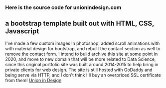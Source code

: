 ### Here is the source code for unionindesign.com
## a bootstrap template built out with HTML, CSS, Javascript
I've made a few custom images in photoshop, added scroll animations with with material design for bootstrap, and rebuilt the contact section as well to remove the contact form.
I intend to build archive this site at some point in 2020, and move to new domain that will be more related to Data Science, since this original portfolio site was built around 2014-2015 to help bring in private clients for web design. The site is still hosted with GoDaddy and being serve via HTTP, and I don't think I'll buy an overpriced SSL certificate from them!
[Union in Design](http://unionindesign.com/)
